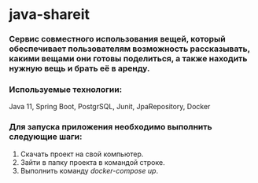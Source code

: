 # java-shareit
### Сервис совместного использования вещей, который обеспечивает пользователям возможность рассказывать, какими вещами они готовы поделиться, а также находить нужную вещь и брать её в аренду.
### Используемые технологии:
Java 11, Spring Boot, PostgrSQL, Junit, JpaRepository, Docker

### Для запуска приложения необходимо выполнить следующие шаги:
1. Скачать проект на свой компьютер.
2. Зайти в папку проекта в командой строке.
3. Выполнить команду *docker-compose up*.

